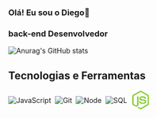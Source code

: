 ### Olá! Eu sou o Diego👋
### back-end Desenvolvedor

  
![Anurag's GitHub stats](https://github-readme-stats.vercel.app/api?username=anuraghazra&show_icons=true&theme=transparent)

## Tecnologias e Ferramentas

<div>
<img align="center" src = "https://cdn.jsdelivr.net/gh/devicons/devicon/icons/javascript/javascript-original.svg" title="JavaScript" alt="JavaScript" width="40" height="40"/>&nbsp;
<img align="center"src= "https://cdn.jsdelivr.net/gh/devicons/devicon/icons/git/git-plain-wordmark.svg"
title="Git" alt="Git" width="40" height="40"/>&nbsp;
<img align="center"src="https://cdn.jsdelivr.net/gh/devicons/devicon/icons/nodejs/nodejs-plain-wordmark.svg"
title="Node" alt="Node" width="40" height="40"/>&nbsp;
<img align="center"src="https://cdn.jsdelivr.net/gh/devicons/devicon/icons/postgresql/postgresql-original-wordmark.svg"
title="SQL" alt="SQL" width="40" height="40"/>&nbsp; 
<img align="center"src="https://github.com/devicons/devicon/blob/master/icons/nodejs/nodejs-original.svg" alt="nodejs" height="40" width="40"/>&nbsp;
  </div>
